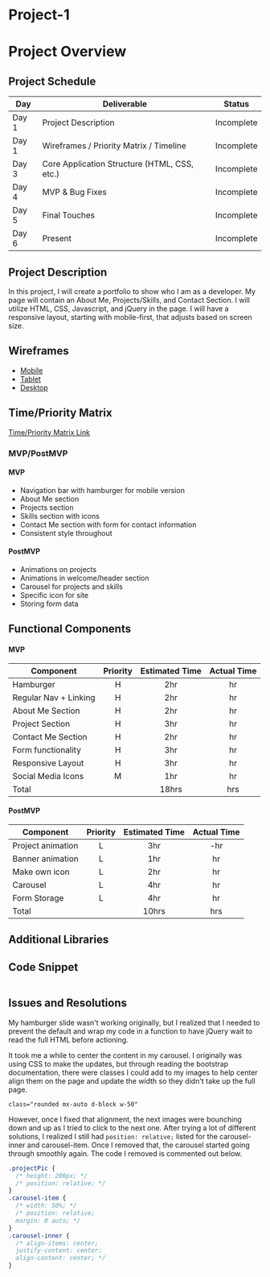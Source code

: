 # Project-1

# Project Overview

## Project Schedule

|  Day | Deliverable | Status
|---|---| ---|
|Day 1| Project Description | Incomplete
|Day 1| Wireframes / Priority Matrix / Timeline | Incomplete
|Day 3| Core Application Structure (HTML, CSS, etc.) | Incomplete
|Day 4| MVP & Bug Fixes | Incomplete
|Day 5| Final Touches | Incomplete
|Day 6| Present | Incomplete


## Project Description

In this project, I will create a portfolio to show who I am as a developer. My page will contain an About Me, Projects/Skills, and Contact Section. I will utilize HTML, CSS, Javascript, and jQuery in the page. I will have a responsive layout, starting with mobile-first, that adjusts based on screen size.

## Wireframes

- [Mobile](https://drive.google.com/file/d/1onXIK258kA6PddARBhz1dSXzcaqM0ouS/view?usp=sharing)
- [Tablet](https://drive.google.com/file/d/168OIUPTzLvMQu7cksWS_YmzZiIgUqplp/view?usp=sharing)
- [Desktop](https://drive.google.com/file/d/1q2IM1BEDSA5yZwAVS6PYDI-5hOfxqrbm/view?usp=sharing)


## Time/Priority Matrix 

[Time/Priority Matrix Link](https://drive.google.com/file/d/1lmzU7bZIChTXGp_snLL7wBxuWrsLrONB/view?usp=sharing)


### MVP/PostMVP

#### MVP

- Navigation bar with hamburger for mobile version
- About Me section
- Projects section
- Skills section with icons
- Contact Me section with form for contact information
- Consistent style throughout

#### PostMVP 

- Animations on projects
- Animations in welcome/header section
- Carousel for projects and skills
- Specific icon for site
- Storing form data


## Functional Components

#### MVP
| Component | Priority | Estimated Time | Actual Time |
| --- | :---: |  :---: | :---: | 
| Hamburger | H | 2hr | hr |
| Regular Nav + Linking | H | 2hr | hr |  
| About Me Section | H | 2hr | hr |
| Project Section | H | 3hr | hr |
| Contact Me Section | H | 2hr | hr |
| Form functionality | H | 3hr|  hr | 
| Responsive Layout | H | 3hr | hr | hr |
| Social Media Icons | M | 1hr |  hr |
| Total |  | 18hrs| hrs |

#### PostMVP
| Component | Priority | Estimated Time | Actual Time |
| --- | :---: |  :---: | :---: | 
| Project animation | L | 3hr | -hr | hr |
| Banner animation | L | 1hr | hr |
| Make own icon | L | 2hr | hr |
| Carousel | L | 4hr | hr |
| Form Storage | L | 4hr | hr |
| Total |  | 10hrs| hrs |

## Additional Libraries


## Code Snippet

```

```

## Issues and Resolutions

My hamburger slide wasn't working originally, but I realized that I needed to prevent the default and wrap my code in a function to have jQuery wait to read the full HTML before actioning.

It took me a while to center the content in my carousel. I originally was using CSS to make the updates, but through reading the bootstrap documentation, there were classes I could add to my images to help center align them on the page and update the width so they didn't take up the full page.

```class="rounded mx-auto d-block w-50"```

However, once I fixed that alignment, the next images were bounching down and up as I tried to click to the next one. After trying a lot of different solutions, I realized I still had ```position: relative;``` listed for the carousel-inner and carousel-item. Once I removed that, the carousel started going through smoothly again. The code I removed is commented out below.

```css
.projectPic {
  /* height: 200px; */
  /* position: relative; */
}
.carousel-item {
  /* width: 50%; */
  /* position: relative;
  margin: 0 auto; */
}
.carousel-inner {
  /* align-items: center;
  justify-content: center;
  align-content: center; */
}
```